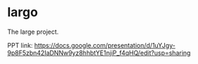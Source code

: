# largo
The large project.

PPT link:
https://docs.google.com/presentation/d/1uYJgy-9p8F5zbn42IaDNNw9yz8hhbtYE1njiP_f4qHQ/edit?usp=sharing
